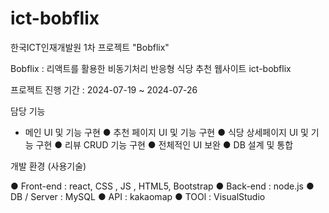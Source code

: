 # ict-bobflix
한국ICT인재개발원 1차 프로젝트 "Bobflix"

Bobflix : 리액트를 활용한 비동기처리 반응형 식당 추천 웹사이트 ict-bobflix

프로젝트 진행 기간 : 2024-07-19 ~ 2024-07-26

담당 기능

* 메인 UI 및 기능 구현
 ● 추천 페이지 UI 및 기능 구현
 ● 식당 상세페이지 UI 및 기능 구현
 ● 리뷰 CRUD 기능 구현
 ● 전체적인 UI 보완
 ● DB 설계 및 통합

개발 환경 (사용기술)

 ● Front-end : react, CSS , JS , HTML5, Bootstrap
 ● Back-end : node.js
 ● DB / Server : MySQL
 ● API : kakaomap
 ● TOOl : VisualStudio
